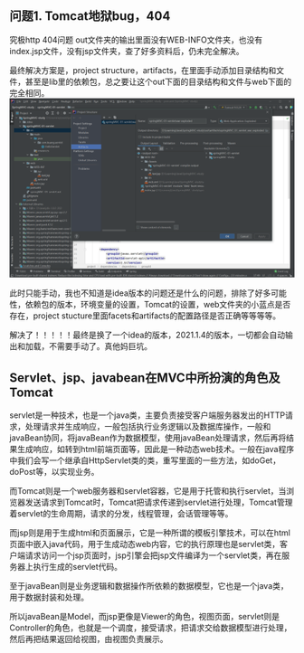 ## 问题1. Tomcat地狱bug，404
究极http 404问题
out文件夹的输出里面没有WEB-INFO文件夹，也没有index.jsp文件，没有jsp文件夹，查了好多资料后，仍未完全解决。

最终解决方案是，project structure，artifacts，在里面手动添加目录结构和文件，甚至是lib里的依赖包，总之要让这个out下面的目录结构和文件与web下面的完全相同。
![Alt text](image.png)

此时只能手动，我也不知道是idea版本的问题还是什么的问题，排除了好多可能性，依赖包的版本，环境变量的设置，Tomcat的设置，web文件夹的小蓝点是否存在，project stucture里面facets和artifacts的配置路径是否正确等等等等。

解决了！！！！！最终是换了一个idea的版本，2021.1.4的版本，一切都会自动输出和加载，不需要手动了。真他妈巨坑。

## Servlet、jsp、javabean在MVC中所扮演的角色及Tomcat

servlet是一种技术，也是一个java类，主要负责接受客户端服务器发出的HTTP请求，处理请求并生成响应，一般包括执行业务逻辑以及数据库操作，一般和javaBean协同，将javaBean作为数据模型，使用javaBean处理请求，然后再将结果生成响应，如转到html前端页面等，因此是一种动态web技术。一般在java程序中我们会写一个继承自HttpServlet类的类，重写里面的一些方法，如doGet，doPost等，以实现业务。

而Tomcat则是一个web服务器和servlet容器，它是用于托管和执行servlet，当浏览器发送请求到Tomcat时，Tomcat把请求传递到servlet进行处理，Tomcat管理着servlet的生命周期，请求的分发，线程管理，会话管理等等。

而jsp则是用于生成html和页面展示，它是一种所谓的模板引擎技术，可以在html页面中嵌入java代码，用于生成动态web内容，它的执行原理也是servlet类，客户端请求访问一个jsp页面时，jsp引擎会把jsp文件编译为一个servlet类，再在服务器上执行生成的servlet代码。

至于javaBean则是业务逻辑和数据操作所依赖的数据模型，它也是一个java类，用于数据封装和处理。

所以javaBean是Model，而jsp更像是Viewer的角色，视图页面，servlet则是Controller的角色，也就是一个调度，接受请求，把请求交给数据模型进行处理，然后再把结果返回给视图，由视图负责展示。

